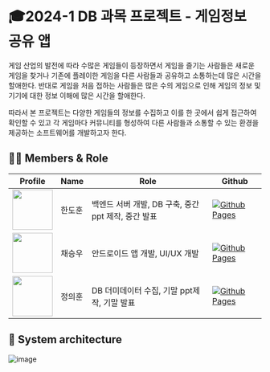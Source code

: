 # 🎓2024-1 DB 과목 프로젝트 - 게임정보 공유 앱
게임 산업의 발전에 따라 수많은 게임들이 등장하면서 게임을 즐기는 사람들은 새로운 게임을 찾거나 기존에 플레이한 게임을 다른 사람들과 공유하고 소통하는데 많은 시간을 할애한다. 반대로 게임을 처음 접하는 사람들은 많은 수의 게임으로 인해 게임의 정보 및 기기에 대한 정보 이해에 많은 시간을 할애한다. 


따라서 본 프로젝트는 다양한 게임들의 정보를 수집하고 이를 한 곳에서 쉽게 접근하여 확인할 수 있고 각 게임마다 커뮤니티를 형성하여 다른 사람들과 소통할 수 있는 환경을 제공하는 소프트웨어를 개발하고자 한다.

## 👨‍🦲 Members & Role
| **Profile**                                                                                  | **Name** | **Role**                           | **Github**                                                                                                                                           |
|----------------------------------------------------------------------------------------------|----------|------------------------------------|------------------------------------------------------------------------------------------------------------------------------------------------------|
| <img src='https://avatars.githubusercontent.com/u/133339497?v=4' height=80 width=80px></img> | 한도훈      | 백엔드 서버 개발, DB 구축, 중간 ppt 제작, 중간 발표 | [![Github Pages](https://img.shields.io/badge/github%20-121013?style=for-the-badge&logo=github&logoColor=white)](https://github.com/gnsehs)     |
| <img src='https://avatars.githubusercontent.com/u/150264653?v=4' height=80 width=80px></img> | 채승우      | 안드로이드 앱 개발, UI/UX 개발               | [![Github Pages](https://img.shields.io/badge/github%20-121013?style=for-the-badge&logo=github&logoColor=white)](https://github.com/apdlwjwjwj) |
| <img src='https://avatars.githubusercontent.com/u/154497475?v=4' height=80 width=80px></img> | 정의훈      | DB 더미데이터 수집, 기말 ppt제작, 기말 발표       | [![Github Pages](https://img.shields.io/badge/github%20-121013?style=for-the-badge&logo=github&logoColor=white)](https://github.com/defhoon)    |



## 🔨 System architecture
![image](https://github.com/gnsehs/gnsehs-2024-1-DB-Project/assets/133339497/db0db201-7887-4dae-b097-ce3410ac6bec)
